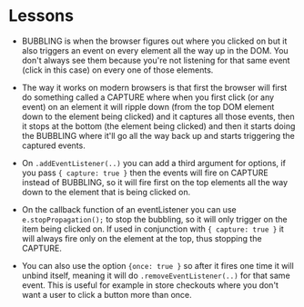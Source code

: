# Lessons

- BUBBLING is when the browser figures out where you clicked on but it also triggers an event on every element all the way up in the DOM. You don't always see them because you're not listening for that same event (click in this case) on every one of those elements.

- The way it works on modern browsers is that first the browser will first do something called a CAPTURE where when you first click (or any event) on an element it will ripple down (from the top DOM element down to the element being clicked) and it captures all those events, then it stops at the bottom (the element being clicked) and then it starts doing the BUBBLING where it'll go all the way back up and starts triggering the captured events.

- On `.addEventListener(..)` you can add a third argument for options, if you pass `{ capture: true }` then the events will fire on CAPTURE instead of BUBBLING, so it will fire first on the top elements all the way down to the element that is being clicked on.

- On the callback function of an eventListener you can use `e.stopPropagation();` to stop the bubbling, so it will only trigger on the item being clicked on. If used in conjunction with `{ capture: true }` it will always fire only on the element at the top, thus stopping the CAPTURE.

- You can also use the option `{once: true }` so after it fires one time it will unbind itself, meaning it will do `.removeEventListener(..)` for that same event. This is useful for example in store checkouts where you don't want a user to click a button more than once.
